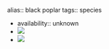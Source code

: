 alias:: black poplar
tags:: species

- availability:: unknown
- ![](https://peach-geographical-bat-397.mypinata.cloud/ipfs/QmcWck9iP9TUy3Bvfx2eVDndtNL8gdZqUv9KhL2QjVn5zS)
- ![](https://peach-geographical-bat-397.mypinata.cloud/ipfs/QmaBgj9taoBqFwd5vsYX7iBFxGhvND9KYnFtrrdMq37Bya)